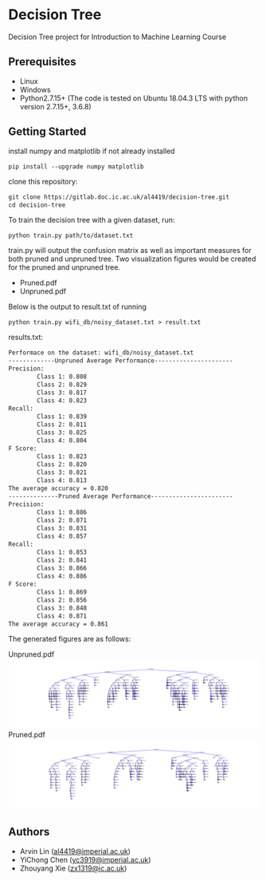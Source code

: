 # Decision Tree
Decision Tree project for Introduction to Machine Learning Course

## Prerequisites
- Linux
- Windows
- Python2.7.15+
(The code is tested on Ubuntu 18.04.3 LTS with python version 2.7.15+, 3.6.8)
## Getting Started
install numpy and matplotlib if not already installed
```
pip install --upgrade numpy matplotlib
```
clone this repository:
```
git clone https://gitlab.doc.ic.ac.uk/al4419/decision-tree.git
cd decision-tree
```
To train the decision tree with a given dataset, run:
```
python train.py path/to/dataset.txt
```
train.py will output the confusion matrix as well as important measures for both pruned and unpruned tree.
Two visualization figures would be created for the pruned and unpruned tree.
- Pruned.pdf
- Unpruned.pdf

Below is the output to result.txt of running
```
python train.py wifi_db/noisy_dataset.txt > result.txt
```
results.txt:
```
Performace on the dataset: wifi_db/noisy_dataset.txt
-------------Unpruned Average Performance----------------------
Precision:
        Class 1: 0.808
        Class 2: 0.829
        Class 3: 0.817
        Class 4: 0.823
Recall:
        Class 1: 0.839
        Class 2: 0.811
        Class 3: 0.825
        Class 4: 0.804
F Score:
        Class 1: 0.823
        Class 2: 0.820
        Class 3: 0.821
        Class 4: 0.813
The average accuracy = 0.820
--------------Pruned Average Performance-----------------------
Precision:
        Class 1: 0.886
        Class 2: 0.871
        Class 3: 0.831
        Class 4: 0.857
Recall:
        Class 1: 0.853
        Class 2: 0.841
        Class 3: 0.866
        Class 4: 0.886
F Score:
        Class 1: 0.869
        Class 2: 0.856
        Class 3: 0.848
        Class 4: 0.871
The average accuracy = 0.861
```

The generated figures are as follows:

Unpruned.pdf
![Unpruned.png](img/Unpruned.png?raw=true "Unpruned.png")
Pruned.pdf
![Pruned.png](img/Pruned.png?raw=true "Pruned.png")

## Authors
- Arvin Lin (al4419@imperial.ac.uk)
- YiChong Chen (yc3919@imperial.ac.uk)
- Zhouyang Xie (zx1319@ic.ac.uk)
